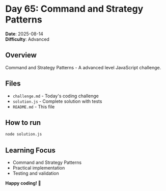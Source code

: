 # Day 65: Command and Strategy Patterns

**Date**: 2025-08-14  
**Difficulty**: Advanced

## Overview
Command and Strategy Patterns - A advanced level JavaScript challenge.

## Files
- `challenge.md` - Today's coding challenge
- `solution.js` - Complete solution with tests
- `README.md` - This file

## How to run
```bash
node solution.js
```

## Learning Focus
- Command and Strategy Patterns
- Practical implementation
- Testing and validation

**Happy coding! 🚀**
